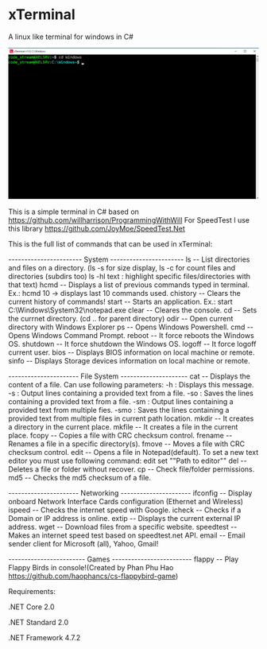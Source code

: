 # xTerminal
 A linux like terminal for windows in C#
 
![alt text](https://github.com/0x78654C/xTerminal/blob/main/media/1.bmp?raw=true)


This is a simple terminal in C#  based on https://github.com/willharrison/ProgrammingWithWill
For SpeedTest I use this library https://github.com/JoyMoe/SpeedTest.Net

This is the full list of commands that can be used in xTerminal:
    
 ----------------------- System -----------------------
    ls -- List directories and files on a directory. (ls -s for size display, ls -c for count files and directories (subdirs too)
          ls -hl text  : highlight specific files/directories with that text)
    hcmd -- Displays a list of previous commands typed in terminal. Ex.: hcmd 10 -> displays last 10 commands used. 
    chistory -- Clears the current history of commands!
    start -- Starts an application. Ex.: start C:\Windows\System32\notepad.exe
    clear --  Cleares the console.
    cd -- Sets the currnet directory. (cd .. for parent directory)
    odir -- Open current directory with Windows Explorer
    ps -- Opens Windows Powershell.
    cmd --  Opens Windows Command Prompt.
    reboot -- It force reboots the Windows OS.
    shutdown --  It force shutdown the Windows OS.
    logoff -- It force logoff current user.
    bios -- Displays BIOS information on local machine or remote.
    sinfo -- Displays Storage devices information on local machine or remote.

  ---------------------- File System ---------------------
    cat -- Displays the content of a file. Can use following parameters:
           -h   : Displays this message.
           -s   : Output lines containing a provided text from a file.
           -so  : Saves the lines containing a provided text from a file.
           -sm  : Output lines containing a provided text from multiple fies.
           -smo : Saves the lines containing a provided text from multiple files in current path location.
    mkdir -- It creates a directory in the current place.
    mkfile -- It creates a file in the current place.
    fcopy -- Copies a file with CRC checksum control.
    frename -- Renames a file in a specific directory(s).
    fmove -- Moves a file with CRC checksum control.
    edit -- Opens a file in Notepad(default). To set a new text editor you must use following command: edit set ""Path to editor""
    del -- Deletes a file or folder without recover.
    cp -- Check file/folder permissions.
    md5 -- Checks the md5 checksum of a file.

  ---------------------- Networking ----------------------
    ifconfig -- Display onboard Network Interface Cards configuration (Ethernet and Wireless)
    ispeed -- Checks the internet speed with Google.
    icheck -- Checks if a Domain or IP address is online.
    extip -- Displays the current external IP address.
    wget -- Download files from a specific website.
    speedtest -- Makes an internet speed test based on speedtest.net API.
    email -- Email sender client for Microsoft (all), Yahoo, Gmail!
    
  ------------------------ Games -------------------------
    flappy -- Play Flappy Birds in console!(Created by Phan Phu Hao https://github.com/haophancs/cs-flappybird-game)


Requirements:

.NET Core 2.0

.NET Standard 2.0

.NET Framework 4.7.2
